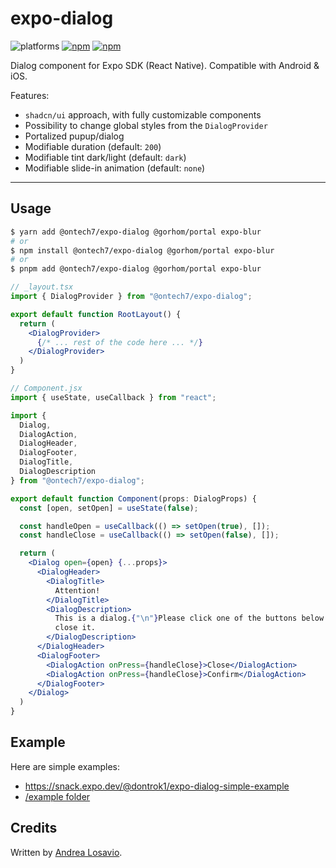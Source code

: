 # expo-dialog

![platforms](https://img.shields.io/badge/platforms-Android%20%7C%20iOS-brightgreen.svg?style=flat-square&colorB=191A17)
[![npm](https://img.shields.io/npm/v/@ontech7/expo-dialog.svg?style=flat-square)](https://www.npmjs.com/package/@ontech7/expo-dialog)
[![npm](https://img.shields.io/npm/dm/@ontech/expo-dialog.svg?style=flat-square&colorB=007ec6)](https://www.npmjs.com/package/@ontech7/expo-dialog)

Dialog component for Expo SDK (React Native). Compatible with Android & iOS.

Features:

- `shadcn/ui` approach, with fully customizable components
- Possibility to change global styles from the `DialogProvider`
- Portalized pupup/dialog
- Modifiable duration (default: `200`)
- Modifiable tint dark/light (default: `dark`)
- Modifiable slide-in animation (default: `none`)

---

## Usage

```bash
$ yarn add @ontech7/expo-dialog @gorhom/portal expo-blur
# or
$ npm install @ontech7/expo-dialog @gorhom/portal expo-blur
# or
$ pnpm add @ontech7/expo-dialog @gorhom/portal expo-blur
```

```jsx
// _layout.tsx
import { DialogProvider } from "@ontech7/expo-dialog";

export default function RootLayout() {
  return (
    <DialogProvider>
      {/* ... rest of the code here ... */}
    </DialogProvider>
  )
}

// Component.jsx
import { useState, useCallback } from "react";

import {
  Dialog,
  DialogAction,
  DialogHeader,
  DialogFooter,
  DialogTitle,
  DialogDescription
} from "@ontech7/expo-dialog";

export default function Component(props: DialogProps) {
  const [open, setOpen] = useState(false);

  const handleOpen = useCallback(() => setOpen(true), []);
  const handleClose = useCallback(() => setOpen(false), []);

  return (
    <Dialog open={open} {...props}>
      <DialogHeader>
        <DialogTitle>
          Attention!
        </DialogTitle>
        <DialogDescription>
          This is a dialog.{"\n"}Please click one of the buttons below to
          close it.
        </DialogDescription>
      </DialogHeader>
      <DialogFooter>
        <DialogAction onPress={handleClose}>Close</DialogAction>
        <DialogAction onPress={handleClose}>Confirm</DialogAction>
      </DialogFooter>
    </Dialog>
  )
}
```

## Example

Here are simple examples:

- https://snack.expo.dev/@dontrok1/expo-dialog-simple-example
- [/example folder](/example/)

## Credits

Written by [Andrea Losavio](https://linkedin.com/in/andrea-losavio).
